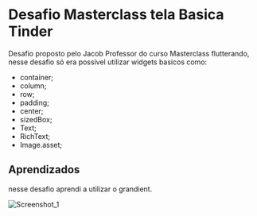 
# Desafio Masterclass tela Basica Tinder

Desafio proposto pelo Jacob Professor do curso Masterclass flutterando, nesse desafio só era possível utilizar widgets basicos como:

* container;
* column;
* row;
* padding;
* center;
* sizedBox;
* Text;
* RichText;
* Image.asset;




## Aprendizados

nesse desafio aprendi a utilizar o grandient. 


![Screenshot_1](https://github.com/PedruHNS/screen_widget_basic/assets/88111365/eafd13c2-26d3-4ac7-9331-065bcf675b8c)






